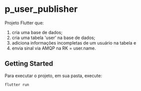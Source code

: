 # p_user_publisher

Projeto Flutter que:

1. cria uma base de dados;
2. cria uma tabela 'user' na base de dados;
3. adiciona informações incompletas de um usuário na tabela e
4. envia sinal via AMQP na RK = user.name.

## Getting Started

Para executar o projeto, em sua pasta, execute:

```
flutter run
```
